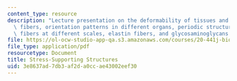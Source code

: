 ```yaml
---
content_type: resource
description: "Lecture presentation on the deformability of tissues and organs, collagen\
  \ fibers, orientation patterns in different organs, periodic structure of \r\ncrystalline\
  \ fibers at different scales, elastin fibers, and glycosaminoglycans (GAGs)."
file: https://ol-ocw-studio-app-qa.s3.amazonaws.com/courses/20-441j-biomaterials-tissue-interactions-fall-2009/3e8637ad7db3af2da0ccae43002eef30_MIT20_441JF09_lec05b_iy.pdf
file_type: application/pdf
resourcetype: Document
title: Stress-Supporting Structures
uid: 3e8637ad-7db3-af2d-a0cc-ae43002eef30
---
```


